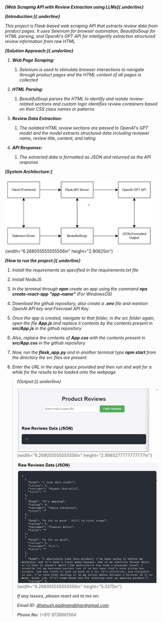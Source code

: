 ***[Web Scraping API with Review Extraction using LLMs]{.underline}***

***[Introduction:]{.underline}***

*This project is Flask-based web scraping API that extracts review data
from product pages. It uses Selenium for browser automation,
BeautifulSoup for HTML parsing, and OpenAI's GPT API for intelligently
extraction structured review information from raw HTML*

***[Solution Approach:]{.underline}***

1.  ***Web Page Scraping:***

    1.  *Selenium is used to stimulate browser interactions to navigate
        through product pages and the HTML content of all pages is
        collected*

2.  ***HTML Parsing:***

    1.  *BeautifulSoup parses the HTML to identify and isolate
        review-related sections and custom logic identifies review
        containers based on their CSS class names or patterns*

3.  ***Review Data Extraction:***

    1.  *The isolated HTML review sections are passed to OpenAI's GPT
        model and the model extracts structured data including reviewer
        name, review title, content, and rating*

4.  ***API Response:***

    1.  *The extracted data is formatted as JSON and returned as the API
        response*

***[System Architecture:]***

![](media/image1.png){width="6.268055555555556in" height="2.90625in"}

***[How to run the project:]{.underline}***

1.  *Install the requirements as specified in the requirements.txt file*

2.  *Install NodeJS*

3.  *In the terminal through **npm** create an app using the command
    **npx create-react-app "app-name"** (For WindowsOS)*

4.  *Download the github repository, also create a **.env** file and
    mention OpenAI API key and Firecrawl API Key*

5.  *Once the app is created, navigate to that folder, in the src folder
    again, open the file **App.js** and replace it contents by the
    contents present in **src/App.js** in the github repository*

6.  *Also, replace the contents of **App.css** with the contents present
    in **src/App.css** in the github repository*

7.  *Now, run the **flask_app.py** and in another terminal type **npm
    start** from the directory the src files are present.*

8.  *Enter the URL in the input space provided and then run and wait for
    a while for the results to be loaded onto the webpage.*

> ***[Output:]{.underline}***
>
> ![](media/image2.png){width="6.268055555555556in"
> height="2.9965277777777777in"}
>
> ![](media/image3.png){width="6.268055555555556in" height="5.3375in"}
>
> ***If any issues, please react out to me on:***
>
> ***Email ID:** <dhanush.padmanabhar@gmail.com>*
>
> ***Phone No:*** *(+91) 9739661564*
